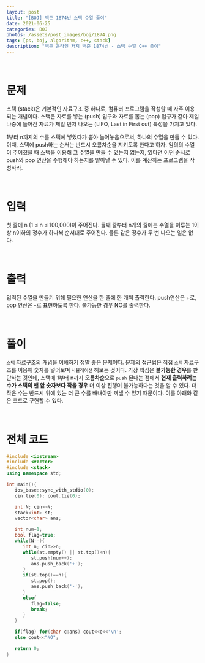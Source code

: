 ```yaml
---
layout: post
title: "[BOJ] 백준 1874번 스택 수열 풀이"
date: 2021-06-25
categories: BOJ
photos: /assets/post_images/boj/1874.png
tags: [ps, boj, algorithm, c++, stack]
description: "백준 온라인 저지 백준 1874번 - 스택 수열 C++ 풀이"
---
```


<br>

# 문제

스택 (stack)은 기본적인 자료구조 중 하나로, 컴퓨터 프로그램을 작성할 때 자주 이용되는 개념이다. 스택은 자료를 넣는 (push) 입구와 자료를 뽑는 (pop) 입구가 같아 제일 나중에 들어간 자료가 제일 먼저 나오는 (LIFO, Last in First out) 특성을 가지고 있다.

1부터 n까지의 수를 스택에 넣었다가 뽑아 늘어놓음으로써, 하나의 수열을 만들 수 있다. 이때, 스택에 push하는 순서는 반드시 오름차순을 지키도록 한다고 하자. 임의의 수열이 주어졌을 때 스택을 이용해 그 수열을 만들 수 있는지 없는지, 있다면 어떤 순서로 push와 pop 연산을 수행해야 하는지를 알아낼 수 있다. 이를 계산하는 프로그램을 작성하라.

<br>

# 입력

첫 줄에 n (1 ≤ n ≤ 100,000)이 주어진다. 둘째 줄부터 n개의 줄에는 수열을 이루는 1이상 n이하의 정수가 하나씩 순서대로 주어진다. 물론 같은 정수가 두 번 나오는 일은 없다.

<br>

# 출력

입력된 수열을 만들기 위해 필요한 연산을 한 줄에 한 개씩 출력한다. push연산은 +로, pop 연산은 -로 표현하도록 한다. 불가능한 경우 NO를 출력한다.

<br>

# 풀이

`스택` 자료구조의 개념을 이해하기 정말 좋은 문제이다. 문제의 접근법은 직접 `스택` 자료구조를 이용해 숫자를 넣어보며 `시뮬레이션` 해보는 것이다. 가장 핵심은 **불가능한 경우**를 판단하는 것인데, 스택에 1부터 n까지 **오름차순**으로 `push` 된다는 점에서 **현재 출력하려는 수가 스택의 맨 앞 숫자보다 작을 경우** 더 이상 진행이 불가능하다는 것을 알 수 있다. 더 작은 수는 반드시 위에 있는 더 큰 수를 빼내야만 꺼낼 수 있기 때문이다. 이를 아래와 같은 코드로 구현할 수 있다.

<br>

# 전체 코드

```c++
#include <iostream>
#include <vector>
#include <stack>
using namespace std;

int main(){
   ios_base::sync_with_stdio(0);
   cin.tie(0); cout.tie(0);

   int N; cin>>N;
   stack<int> st;
   vector<char> ans;

   int num=1;
   bool flag=true;
   while(N--){
      int n; cin>>n;
      while(st.empty() || st.top()<n){
         st.push(num++);
         ans.push_back('+');
      }
      if(st.top()==n){
         st.pop();
         ans.push_back('-');
      }
      else{
         flag=false;
         break;
      }
   }

   if(flag) for(char c:ans) cout<<c<<'\n';
   else cout<<"NO";

   return 0;
}
```
